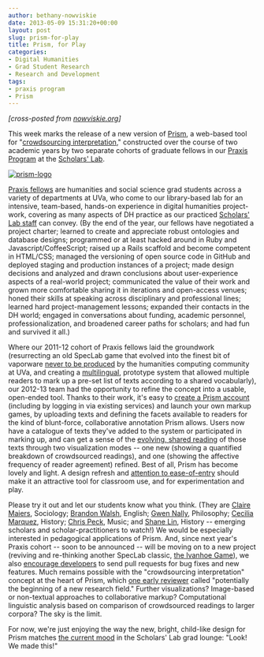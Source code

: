 ```yaml
---
author: bethany-nowviskie
date: 2013-05-09 15:31:20+00:00
layout: post
slug: prism-for-play
title: Prism, for Play
categories:
- Digital Humanities
- Grad Student Research
- Research and Development
tags:
- praxis program
- Prism
---
```


_[cross-posted from [nowviskie.org](http://nowviskie.org/2013/prism-for-play/)]_

This week marks the release of a new version of [Prism](http://prism.scholarslab.org/), a web-based tool for "[crowdsourcing interpretation](http://www.scholarslab.org/digital-humanities/crowdsourcing-interpretation/)," constructed over the course of two academic years by two separate cohorts of graduate fellows in our [Praxis Program](http://praxis-network.org/praxis-program.html) at the [Scholars' Lab](http://scholarslab.org). 

[![prism-logo](http://nowviskie.org/wp-content/uploads/2013/05/LOGO-6747d62e676eadfc92873f25fb82d6af.png)](http://nowviskie.org/wp-content/uploads/2013/05/LOGO-6747d62e676eadfc92873f25fb82d6af.png) 

[Praxis fellows](http://praxis.scholarslab.org/people.html) are humanities and social science grad students across a variety of departments at UVa, who come to our library-based lab for an intensive, team-based, hands-on experience in digital humanities project-work, covering as many aspects of DH practice as our practiced [Scholars' Lab staff](https://www.scholarslab.org/people/) can convey. <!-- more --> (By the end of the year, our fellows have negotiated a project charter; learned to create and appreciate robust ontologies and database designs; programmed or at least hacked around in Ruby and Javascript/CoffeeScript; raised up a Rails scaffold and become competent in HTML/CSS; managed the versioning of open source code in GitHub and deployed staging and production instances of a project; made design decisions and analyzed and drawn conclusions about user-experience aspects of a real-world project; communicated the value of their work and grown more comfortable sharing it in iterations and open-access venues; honed their skills at speaking across disciplinary and professional lines; learned hard project-management lessons; expanded their contacts in the DH world; engaged in conversations about funding, academic personnel, professionalization, and broadened career paths for scholars; and had fun and survived it all.) 

Where our 2011-12 cohort of Praxis fellows laid the groundwork (resurrecting an old SpecLab game that evolved into the finest bit of vaporware [never to be produced](http://www.digitalhumanities.org/companion/view?docId=blackwell/9781405103213/9781405103213.xml&chunk.id=ss1-3-4&toc.depth=1&toc.id=ss1-3-4&brand=default) by the humanities computing community at UVa, and creating a [multilingual](http://www.scholarslab.org/grad-student-research/teaching-prism-how-to-speak-spanish-and-french/), prototype system that allowed multiple readers to mark up a pre-set list of texts according to a shared vocabularly), our 2012-13 team had the opportunity to refine the concept into a usable, open-ended tool. Thanks to their work, it's easy to [create a Prism account](http://prism.scholarslab.org/users/sign_in) (including by logging in via existing services) and launch your own markup games, by uploading texts and defining the facets available to readers for the kind of blunt-force, collaborative annotation Prism allows.  Users now have a catalogue of texts they've added to the system or participated in marking up, and can get a sense of the [evolving, shared reading](http://prism.scholarslab.org/prisms) of those texts through two visualization modes -- one new (showing a quantified breakdown of crowdsourced readings), and one (showing the affective frequency of reader agreement) refined. Best of all, Prism has become lovely and light.  A design refresh and [attention to ease-of-entry](http://prism.scholarslab.org/pages/demo) should make it an attractive tool for classroom use, and for experimentation and play.

Please try it out and let our students know what you think. (They are [Claire Maiers](http://cdm6zf.github.io/), Sociology; [Brandon Walsh](http://bmw9t.github.io/), English; [Gwen Nally](http://egnally.github.io/), Philosophy; [Cecilia Marquez](http://www.ceciliamarquez.org/), History; [Chris Peck](http://artsandsciences.virginia.edu/music/people/graduatestudents/#a25), Music; and [Shane Lin](http://ssl2ab.github.io/), History -- emerging scholars and scholar-practitioners to watch!)  We would be especially interested in pedagogical applications of Prism.  And, since next year's Praxis cohort -- soon to be announced -- will be moving on to a new project (reviving and re-thinking another SpecLab classic, [the Ivanhoe Game](http://nowviskie.org/2009/sketching-ivanhoe/)), we also [encourage developers](https://github.com/scholarslab/prism) to send pull requests for bug fixes and new features.  Much remains possible with the "crowdsourcing interpretation" concept at the heart of Prism, which [one early reviewer](http://www.michelepasin.org/blog/2012/06/01/crowdsourcing-interpretation-with-prism-a-new-software-from-the-scholars-lab/) called "potentially the beginning of a new research field."  Further visualizations?  Image-based or non-textual approaches to collaborative markup?  Computational linguistic analysis based on comparison of crowdsourced readings to larger corpora?  The sky is the limit.  

For now, we're just enjoying the way the new, bright, child-like design for Prism matches [the current mood](https://www.scholarslab.org/grad-student-research/one-day-of-praxis/) in the Scholars' Lab grad lounge: "Look! We made this!"

